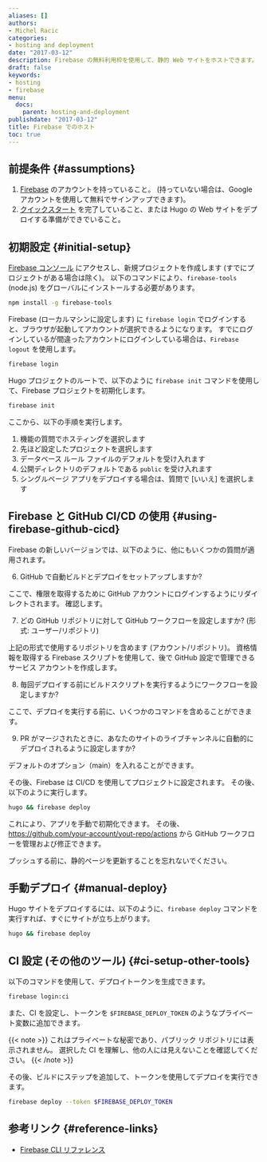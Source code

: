 ```yaml
---
aliases: []
authors:
- Michel Racic
categories:
- hosting and deployment
date: "2017-03-12"
description: Firebase の無料利用枠を使用して、静的 Web サイトをホストできます。 これにより、Firebase の NOSQL API にもアクセスできます。
draft: false
keywords:
- hosting
- firebase
menu:
  docs:
    parent: hosting-and-deployment
publishdate: "2017-03-12"
title: Firebase でのホスト
toc: true
---
```


## 前提条件 {#assumptions}

1. [Firebase][signup] のアカウントを持っていること。 (持っていない場合は、Google アカウントを使用して無料でサインアップできます)。
2. [クイックスタート][Quick Start] を完了していること、または Hugo の Web サイトをデプロイする準備ができでいること。

## 初期設定 {#initial-setup}

[Firebase コンソール][console] にアクセスし、新規プロジェクトを作成します (すでにプロジェクトがある場合は除く)。 以下のコマンドにより、`firebase-tools` (node.js) をグローバルにインストールする必要があります。

```bash
npm install -g firebase-tools
```

Firebase (ローカルマシンに設定します) に `firebase login` でログインすると、ブラウザが起動してアカウントが選択できるようになります。 すでにログインしているが間違ったアカウントにログインしている場合は、`Firebase logout` を使用します。

```bash
firebase login
```

Hugo プロジェクトのルートで、以下のように `firebase init` コマンドを使用して、Firebase プロジェクトを初期化します。

```bash
firebase init
```

ここから、以下の手順を実行します。

1. 機能の質問でホスティングを選択します
2. 先ほど設定したプロジェクトを選択します
3. データベース ルール ファイルのデフォルトを受け入れます
4. 公開ディレクトリのデフォルトである `public` を受け入れます
5. シングルページ アプリをデプロイする場合は、質問で [いいえ] を選択します

## Firebase と GitHub CI/CD の使用 {#using-firebase-github-cicd}

Firebase の新しいバージョンでは、以下のように、他にもいくつかの質問が適用されます。

6. GitHub で自動ビルドとデプロイをセットアップしますか?

ここで、権限を取得するために GitHub アカウントにログインするようにリダイレクトされます。 確認します。

7. どの GitHub リポジトリに対して GitHub ワークフローを設定しますか? (形式: ユーザー/リポジトリ) 

上記の形式で使用するリポジトリを含めます (アカウント/リポジトリ)。
資格情報を取得する Firebase スクリプトを使用して、後で GitHub 設定で管理できるサービス アカウントを作成します。

8. 毎回デプロイする前にビルドスクリプトを実行するようにワークフローを設定しますか?

ここで、デプロイを実行する前に、いくつかのコマンドを含めることができます。

9. PR がマージされたときに、あなたのサイトのライブチャンネルに自動的にデプロイされるように設定しますか?

デフォルトのオプション（main）を入れることができます。

その後、Firebase は CI/CD を使用してプロジェクトに設定されます。 その後、以下のように実行します。

```bash
hugo && firebase deploy
```

これにより、アプリを手動で初期化できます。 その後、https://github.com/your-account/yout-repo/actions から GitHub ワークフローを管理および修正できます。

プッシュする前に、静的ページを更新することを忘れないでください。

## 手動デプロイ {#manual-deploy}

Hugo サイトをデプロイするには、以下のように、`firebase deploy` コマンドを実行すれば、すぐにサイトが立ち上がります。

```bash
hugo && firebase deploy
```

## CI 設定 (その他のツール) {#ci-setup-other-tools}

以下のコマンドを使用して、デプロイトークンを生成できます。

```bash
firebase login:ci
```

また、CI を設定し、トークンを `$FIREBASE_DEPLOY_TOKEN` のようなプライベート変数に追加できます。

{{< note >}}
これはプライベートな秘密であり、パブリック リポジトリには表示されません。 選択した CI を理解し、他の人には見えないことを確認してください。
{{< /note >}}

その後、ビルドにステップを追加して、トークンを使用してデプロイを実行できます。

```bash
firebase deploy --token $FIREBASE_DEPLOY_TOKEN
```

## 参考リンク {#reference-links}

* [Firebase CLI リファレンス](https://firebase.google.com/docs/cli/#administrative_commands)

[console]: https://console.firebase.google.com
[Quick Start]: /getting-started/quick-start/
[signup]: https://console.firebase.google.com/
